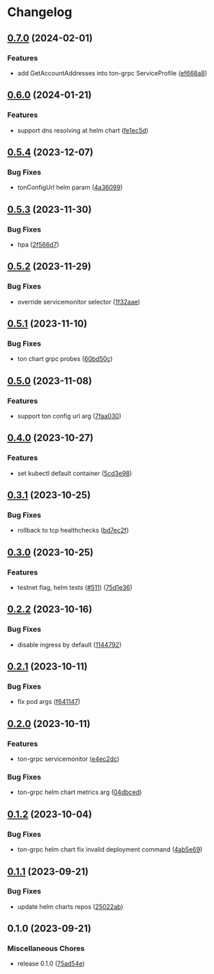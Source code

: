 # Changelog

## [0.7.0](https://github.com/getgems-io/ton-grpc/compare/charts/ton-grpc-v0.6.0...charts/ton-grpc-v0.7.0) (2024-02-01)


### Features

* add GetAccountAddresses into ton-grpc ServiceProfile ([ef668a8](https://github.com/getgems-io/ton-grpc/commit/ef668a8fa6eaf1d29b2da21640c2c24daed09b2d))

## [0.6.0](https://github.com/getgems-io/ton-grpc/compare/charts/ton-grpc-v0.5.4...charts/ton-grpc-v0.6.0) (2024-01-21)


### Features

* support dns resolving at helm chart ([fe1ec5d](https://github.com/getgems-io/ton-grpc/commit/fe1ec5d3614e75aeba9a1b4405b173ec747c6bfa))

## [0.5.4](https://github.com/getgems-io/ton-grpc/compare/charts/ton-grpc-v0.5.3...charts/ton-grpc-v0.5.4) (2023-12-07)


### Bug Fixes

* tonConfigUrl helm param ([4a36099](https://github.com/getgems-io/ton-grpc/commit/4a36099f9b7a3199cbce2f1773e5c6c102667653))

## [0.5.3](https://github.com/getgems-io/ton-grpc/compare/charts/ton-grpc-v0.5.2...charts/ton-grpc-v0.5.3) (2023-11-30)


### Bug Fixes

* hpa ([2f566d7](https://github.com/getgems-io/ton-grpc/commit/2f566d7882a9a5cd6fe1546cefbc2aa57f5595df))

## [0.5.2](https://github.com/getgems-io/ton-grpc/compare/charts/ton-grpc-v0.5.1...charts/ton-grpc-v0.5.2) (2023-11-29)


### Bug Fixes

* override servicemonitor selector ([1f32aae](https://github.com/getgems-io/ton-grpc/commit/1f32aaef27f1eaf5efc492e0a394debc89628ec1))

## [0.5.1](https://github.com/getgems-io/ton-grpc/compare/charts/ton-grpc-v0.5.0...charts/ton-grpc-v0.5.1) (2023-11-10)


### Bug Fixes

* ton chart grpc probes ([60bd50c](https://github.com/getgems-io/ton-grpc/commit/60bd50c8cae584744a0d13b398a0efb4e0b5c08d))

## [0.5.0](https://github.com/getgems-io/ton-grpc/compare/charts/ton-grpc-v0.4.0...charts/ton-grpc-v0.5.0) (2023-11-08)


### Features

* support ton config url arg ([7faa030](https://github.com/getgems-io/ton-grpc/commit/7faa030802e36e67899a0cbc109c8d6079c98a7e))

## [0.4.0](https://github.com/getgems-io/tonlibjson/compare/charts/ton-grpc-v0.3.1...charts/ton-grpc-v0.4.0) (2023-10-27)


### Features

* set kubectl default container ([5cd3e98](https://github.com/getgems-io/tonlibjson/commit/5cd3e988a006593cf5e3ccd0817fab01ed95c17c))

## [0.3.1](https://github.com/getgems-io/tonlibjson/compare/charts/ton-grpc-v0.3.0...charts/ton-grpc-v0.3.1) (2023-10-25)


### Bug Fixes

* rollback to tcp healthchecks ([bd7ec2f](https://github.com/getgems-io/tonlibjson/commit/bd7ec2fb0f605fa9ed7bcff0842ba50ab91c6e18))

## [0.3.0](https://github.com/getgems-io/tonlibjson/compare/charts/ton-grpc-v0.2.2...charts/ton-grpc-v0.3.0) (2023-10-25)


### Features

* testnet flag, helm tests ([#511](https://github.com/getgems-io/tonlibjson/issues/511)) ([75d1e36](https://github.com/getgems-io/tonlibjson/commit/75d1e36a2e08a89f626b5704e2c3b8856286597d))

## [0.2.2](https://github.com/getgems-io/tonlibjson/compare/charts/ton-grpc-v0.2.1...charts/ton-grpc-v0.2.2) (2023-10-16)


### Bug Fixes

* disable ingress by default ([1144792](https://github.com/getgems-io/tonlibjson/commit/1144792a5058a4a5b6bee0e4f0265aa082ad082a))

## [0.2.1](https://github.com/getgems-io/tonlibjson/compare/charts/ton-grpc-v0.2.0...charts/ton-grpc-v0.2.1) (2023-10-11)


### Bug Fixes

* fix pod args ([f641147](https://github.com/getgems-io/tonlibjson/commit/f641147d7cd1897bf4485ca530ffbd4ed118d8cd))

## [0.2.0](https://github.com/getgems-io/tonlibjson/compare/charts/ton-grpc-v0.1.2...charts/ton-grpc-v0.2.0) (2023-10-11)


### Features

* ton-grpc servicemonitor ([e4ec2dc](https://github.com/getgems-io/tonlibjson/commit/e4ec2dcc189c380fa2df560c20aa7fcb7fcd1bd3))


### Bug Fixes

* ton-grpc helm chart metrics arg ([04dbced](https://github.com/getgems-io/tonlibjson/commit/04dbcede350a32dccbd529e180f242343cabb1d8))

## [0.1.2](https://github.com/getgems-io/tonlibjson/compare/charts/ton-grpc-v0.1.1...charts/ton-grpc-v0.1.2) (2023-10-04)


### Bug Fixes

* ton-grpc helm chart fix invalid deployment command ([4ab5e69](https://github.com/getgems-io/tonlibjson/commit/4ab5e69d49bd7f04aeba286d446979c8d838aad0))

## [0.1.1](https://github.com/getgems-io/tonlibjson/compare/charts/ton-grpc-v0.1.0...charts/ton-grpc-v0.1.1) (2023-09-21)


### Bug Fixes

* update helm charts repos ([25022ab](https://github.com/getgems-io/tonlibjson/commit/25022ab1a2bd46e289f38243d5880afa3c06f186))

## 0.1.0 (2023-09-21)


### Miscellaneous Chores

* release 0.1.0 ([75ad54e](https://github.com/getgems-io/tonlibjson/commit/75ad54e0414122d6dd64e9a98b64d27a624ebb77))
